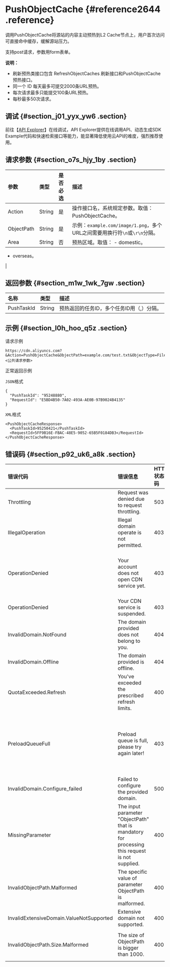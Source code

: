 # PushObjectCache {#reference2644 .reference}

调用PushObjectCache将源站的内容主动预热到L2 Cache节点上，用户首次访问可直接命中缓存，缓解源站压力。

支持post请求，参数用form表单。

**说明：** 

-   刷新预热类接口包含 RefreshObjectCaches 刷新接口和PushObjectCache预热接口。
-   同一个 ID 每天最多可提交2000条URL预热。
-   每次请求最多只能提交100条URL预热。
-   每秒最多50次请求。

## 调试 {#section_j01_yyx_yw6 .section}

前往【[API Explorer](https://api.aliyun.com/#/?product=Cdn&api=PushObjectCache)】在线调试，API Explorer提供在线调用API、动态生成SDK Example代码和快速检索接口等能力，能显著降低使用云API的难度，强烈推荐使用。

## 请求参数 {#section_o7s_hjy_1by .section}

|参数|类型|是否必选|描述|
|:-|:-|:---|:-|
|Action|String|是|操作接口名，系统规定参数。取值：PushObjectCache。|
|ObjectPath|String|是|示例：`example.com/image/1.png`，多个URL之间需要用换行符`\n`或`\r\n`分隔。|
|Area|String|否|预热区域。取值： -   domestic。
-   overseas。

 |

## 返回参数 {#section_m1w_1wk_7gw .section}

|名称|类型|描述|
|:-|:-|:-|
|PushTaskId|String|预热返回的任务ID，多个任务ID用（,）分隔。|

## 示例 {#section_l0h_hoo_q5z .section}

请求示例

``` {#codeblock_8d4_kc7_as2}
https://cdn.aliyuncs.com?&Action=PushObjectCache&ObjectPath=example.com/test.txt&ObjectType=File&<公共请求参数>       
```

正常返回示例

`JSON`格式

``` {#codeblock_b3a_39t_vy9}
{
  "PushTaskId": "95248880",
  "RequestId": "E5BD4B50-7A02-493A-AE0B-97B9024B4135"
}
```

`XML`格式

``` {#codeblock_pe4_lhz_hga}
<PushObjectCacheResponse>
  <PushTaskId>95250421</PushTaskId>
  <RequestId>5FF9B16E-FBAC-48E5-9052-65B5F0184DB3</RequestId>
</PushObjectCacheResponse>
```

## 错误码 {#section_p92_uk6_a8k .section}

|错误代码|错误信息|HTTP 状态码|描述|
|:---|:---|:-------|:-|
|Throttling|Request was denied due to request throttling.|503|请求被流量控制限制。|
|IllegalOperation|Illegal domain operate is not permitted.|403|非法域名，无法操作。|
|OperationDenied|Your account does not open CDN service yet.|403|您未开通CDN服务。开通CDN服务请参见[开通CDN服务](../../../../intl.zh-CN/产品定价/开通CDN服务.md#)。|
|OperationDenied|Your CDN service is suspended.|403|CDN服务已被停止。|
|InvalidDomain.NotFound|The domain provided does not belong to you.|404|域名不存在或不属于当前用户。|
|InvalidDomain.Offline|The domain provided is offline.|404|域名已下线。|
|QuotaExceeded.Refresh|You've exceeded the prescribed refresh limits.|400|超出当日刷新限制。|
|PreloadQueueFull|Preload queue is full, please try again later!|403|预热队列已满，请您稍后再试（域名正在预热的URL个数已经达到上限，请您稍后重试）。|
|InvalidDomain.Configure\_failed|Failed to configure the provided domain.|500|域名配置失败，无法刷新。|
|MissingParameter|The input parameter "ObjectPath" that is mandatory for processing this request is not supplied.|400|缺少ObjectPath参数。|
|InvalidObjectPath.Malformed|The specific value of parameter ObjectPath is malformed.|400|ObjectPath格式错误。|
|InvalidExtensiveDomain.ValueNotSupported|Extensive domain not supported.|400|不支持泛域名。|
|InvalidObjectPath.Size.Malformed|The size of ObjectPath is bigger than 1000.|400|预热url个数一次不能超过1000。|

